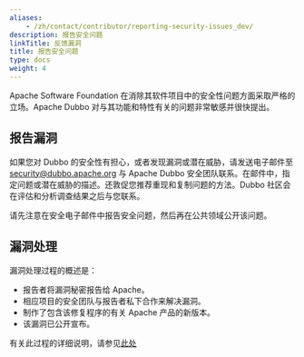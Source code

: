 ```yaml
---
aliases:
    - /zh/contact/contributor/reporting-security-issues_dev/
description: 报告安全问题
linkTitle: 反馈漏洞
title: 报告安全问题
type: docs
weight: 4
---
```




Apache Software Foundation 在消除其软件项目中的安全性问题方面采取严格的立场。Apache Dubbo 对与其功能和特性有关的问题非常敏感并很快提出。

## 报告漏洞

如果您对 Dubbo 的安全性有担心，或者发现漏洞或潜在威胁，请发送电子邮件至 security@dubbo.apache.org 与 Apache Dubbo 安全团队联系。在邮件中，指定问题或潜在威胁的描述。还敦促您推荐重现和复制问题的方法。Dubbo 社区会在评估和分析调查结果之后与您联系。

请先注意在安全电子邮件中报告安全问题，然后再在公共领域公开该问题。


## 漏洞处理

漏洞处理过程的概述是：

* 报告者将漏洞秘密报告给 Apache。
* 相应项目的安全团队与报告者私下合作来解决漏洞。
* 制作了包含该修复程序的有关 Apache 产品的新版本。
* 该漏洞已公开宣布。

有关此过程的详细说明，请参见[此处](https://www.apache.org/security/committers.html)